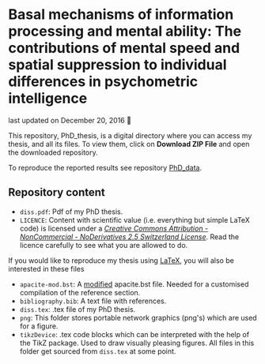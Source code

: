 Basal mechanisms of information processing and mental ability: The contributions of mental speed and spatial suppression to individual differences in psychometric intelligence
================

last updated on December 20, 2016 :balloon:

This repository, PhD\_thesis, is a digital directory where you can access my thesis, and all its files. To view them, click on **Download ZIP File** and open the downloaded repository.

To reproduce the reported results see repository <a href="https://github.com/pipomas/PhD_data" target="_blank">PhD\_data</a>.

Repository content
------------------

-   `diss.pdf`: Pdf of my PhD thesis.
-   `LICENCE`: Content with scientific value (i.e. everything but simple LaTeX code) is licensed under a <a href="http://creativecommons.org/licenses/by-nc-nd/2.5/ch" target="_blank">*Creative Commons Attribution - NonCommercial - NoDerivatives 2.5 Switzerland License*</a>. Read the licence carefully to see what you are allowed to do.

If you would like to reproduce my thesis using <a href="https://www.latex-project.org" target="_blank">LaTeX</a>, you will also be interested in these files

-   `apacite-mod.bst`: A <a href="http://tex.stackexchange.com/questions/304217/reference-list-suppressing-dots-after-company-names-apacite" target="_blank">modified</a> apacite.bst file. Needed for a customised compilation of the reference section.
-   `bibliography.bib`: A text file with references.
-   `diss.tex`: .tex file of my PhD thesis.
-   `png`: This folder stores portable network graphics (png's) which are used for a figure.
-   `tikzDevice`: .tex code blocks which can be interpreted with the help of the TikZ package. Used to draw visually pleasing figures. All files in this folder get sourced from `diss.tex` at some point.

<!-- ### Files to ignore -->
<!-- Some files in this repository are only used for the displaying of this website or to tell [git](https://en.wikipedia.org/wiki/Git) which files not to track. You can ignore these files and folders: -->
<!-- * `javascripts`  -->
<!-- * `stylesheets`  -->
<!-- * `.gitignore`  -->
<!-- * `index.html`  -->
<!-- * `params.json` -->
<!-- ### Prerequisites for reproducing `diss.pdf` -->
<!-- * You need [LaTeX](https://www.latex-project.org) installed on your system. -->
<!-- * I recommend using [TeXStudio](https://sourceforge.net/projects/texstudio/) as editor, as it comes with an integrated pdf viewer, live inline preview, advanced syntax-highlighting, live checking of references, citations, latex commands, spelling and grammar. -->
<!-- * Download this repository (**not only `diss.tex`**) by clicking on the green «*Clone or download*» button in the top right corner, and open `diss.tex` from within the downloaded folder. Do not move it out of the downloaded folder, it will not compile correctly. -->
<!-- * Compile `diss.tex` multiple times. -->
